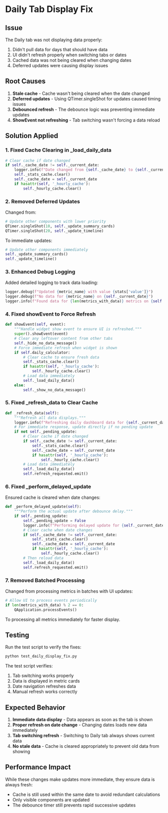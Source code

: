 # Daily Tab Display Fix

## Issue
The Daily tab was not displaying data properly:
1. Didn't pull data for days that should have data
2. UI didn't refresh properly when switching tabs or dates
3. Cached data was not being cleared when changing dates
4. Deferred updates were causing display issues

## Root Causes
1. **Stale cache** - Cache wasn't being cleared when the date changed
2. **Deferred updates** - Using QTimer.singleShot for updates caused timing issues
3. **Debounced refresh** - The debounce logic was preventing immediate updates
4. **ShowEvent not refreshing** - Tab switching wasn't forcing a data reload

## Solution Applied

### 1. Fixed Cache Clearing in _load_daily_data
```python
# Clear cache if date changed
if self._cache_date != self._current_date:
    logger.info(f"Date changed from {self._cache_date} to {self._current_date}, clearing cache")
    self._stats_cache.clear()
    self._cache_date = self._current_date
    if hasattr(self, '_hourly_cache'):
        self._hourly_cache.clear()
```

### 2. Removed Deferred Updates
Changed from:
```python
# Update other components with lower priority
QTimer.singleShot(10, self._update_summary_cards)
QTimer.singleShot(20, self._update_timeline)
```

To immediate updates:
```python
# Update other components immediately
self._update_summary_cards()
self._update_timeline()
```

### 3. Enhanced Debug Logging
Added detailed logging to track data loading:
```python
logger.debug(f"Updated {metric_name} with value {stats['value']}")
logger.debug(f"No data for {metric_name} on {self._current_date}")
logger.info(f"Found data for {len(metrics_with_data)} metrics on {self._current_date}")
```

### 4. Fixed showEvent to Force Refresh
```python
def showEvent(self, event):
    """Handle widget show event to ensure UI is refreshed."""
    super().showEvent(event)
    # Clear any leftover content from other tabs
    self._hide_no_data_message()
    # Force immediate refresh when widget is shown
    if self.daily_calculator:
        # Clear cache to ensure fresh data
        self._stats_cache.clear()
        if hasattr(self, '_hourly_cache'):
            self._hourly_cache.clear()
        # Load data immediately
        self._load_daily_data()
    else:
        self._show_no_data_message()
```

### 5. Fixed _refresh_data to Clear Cache
```python
def _refresh_data(self):
    """Refresh all data displays."""
    logger.info(f"Refreshing daily dashboard data for {self._current_date}")
    # For immediate response, update directly if no pending update
    if not self._pending_update:
        # Clear cache if date changed
        if self._cache_date != self._current_date:
            self._stats_cache.clear()
            self._cache_date = self._current_date
            if hasattr(self, '_hourly_cache'):
                self._hourly_cache.clear()
        # Load data immediately
        self._load_daily_data()
        self.refresh_requested.emit()
```

### 6. Fixed _perform_delayed_update
Ensured cache is cleared when date changes:
```python
def _perform_delayed_update(self):
    """Perform the actual update after debounce delay."""
    if self._pending_update:
        self._pending_update = False
        logger.info(f"Performing delayed update for {self._current_date}")
        # Clear cache when date changes
        if self._cache_date != self._current_date:
            self._stats_cache.clear()
            self._cache_date = self._current_date
            if hasattr(self, '_hourly_cache'):
                self._hourly_cache.clear()
        # Then reload data
        self._load_daily_data()
        self.refresh_requested.emit()
```

### 7. Removed Batched Processing
Changed from processing metrics in batches with UI updates:
```python
# Allow UI to process events periodically
if len(metrics_with_data) % 2 == 0:
    QApplication.processEvents()
```

To processing all metrics immediately for faster display.

## Testing
Run the test script to verify the fixes:
```bash
python test_daily_display_fix.py
```

The test script verifies:
1. Tab switching works properly
2. Data is displayed in metric cards
3. Date navigation refreshes data
4. Manual refresh works correctly

## Expected Behavior
1. **Immediate data display** - Data appears as soon as the tab is shown
2. **Proper refresh on date change** - Changing dates loads new data immediately
3. **Tab switching refresh** - Switching to Daily tab always shows current data
4. **No stale data** - Cache is cleared appropriately to prevent old data from showing

## Performance Impact
While these changes make updates more immediate, they ensure data is always fresh:
- Cache is still used within the same date to avoid redundant calculations
- Only visible components are updated
- The debounce timer still prevents rapid successive updates